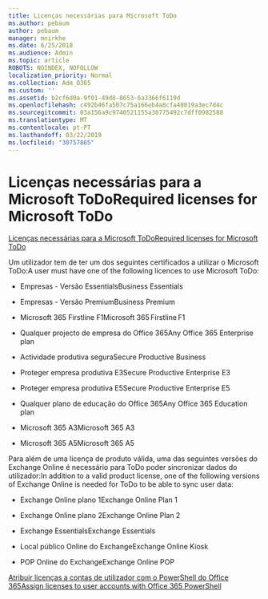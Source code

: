 ```yaml
---
title: Licenças necessárias para Microsoft ToDo
ms.author: pebaum
author: pebaum
manager: mnirkhe
ms.date: 6/25/2018
ms.audience: Admin
ms.topic: article
ROBOTS: NOINDEX, NOFOLLOW
localization_priority: Normal
ms.collection: Adm_O365
ms.custom: ''
ms.assetid: b2cf6d0a-9f01-49d8-8653-6a3366f6119d
ms.openlocfilehash: c492b46fa507c75a166eb4a8cfa48019a3ec7d4c
ms.sourcegitcommit: 03a156a9c9740521155a30775492c7dff0982588
ms.translationtype: MT
ms.contentlocale: pt-PT
ms.lasthandoff: 03/22/2019
ms.locfileid: "30757865"
---
```

# <a name="required-licenses-for-microsoft-todo"></a><span data-ttu-id="2f01a-102">Licenças necessárias para a Microsoft ToDo</span><span class="sxs-lookup"><span data-stu-id="2f01a-102">Required licenses for Microsoft ToDo</span></span>

[<span data-ttu-id="2f01a-103">Licenças necessárias para a Microsoft ToDo</span><span class="sxs-lookup"><span data-stu-id="2f01a-103">Required licenses for Microsoft ToDo</span></span>](https://support.office.com/article/381e9d1b-c500-49b5-973e-890fd86528d7.aspx)
  
<span data-ttu-id="2f01a-104">Um utilizador tem de ter um dos seguintes certificados a utilizar o Microsoft ToDo:</span><span class="sxs-lookup"><span data-stu-id="2f01a-104">A user must have one of the following licences to use Microsoft ToDo:</span></span>
  
- <span data-ttu-id="2f01a-105">Empresas - Versão Essentials</span><span class="sxs-lookup"><span data-stu-id="2f01a-105">Business Essentials</span></span>
    
- <span data-ttu-id="2f01a-106">Empresas - Versão Premium</span><span class="sxs-lookup"><span data-stu-id="2f01a-106">Business Premium</span></span>
    
- <span data-ttu-id="2f01a-107">Microsoft 365 Firstline F1</span><span class="sxs-lookup"><span data-stu-id="2f01a-107">Microsoft 365 Firstline F1</span></span>
    
- <span data-ttu-id="2f01a-108">Qualquer projecto de empresa do Office 365</span><span class="sxs-lookup"><span data-stu-id="2f01a-108">Any Office 365 Enterprise plan</span></span>
    
- <span data-ttu-id="2f01a-109">Actividade produtiva segura</span><span class="sxs-lookup"><span data-stu-id="2f01a-109">Secure Productive Business</span></span>
    
- <span data-ttu-id="2f01a-110">Proteger empresa produtiva E3</span><span class="sxs-lookup"><span data-stu-id="2f01a-110">Secure Productive Enterprise E3</span></span>
    
- <span data-ttu-id="2f01a-111">Proteger empresa produtiva E5</span><span class="sxs-lookup"><span data-stu-id="2f01a-111">Secure Productive Enterprise E5</span></span>
    
- <span data-ttu-id="2f01a-112">Qualquer plano de educação do Office 365</span><span class="sxs-lookup"><span data-stu-id="2f01a-112">Any Office 365 Education plan</span></span>
    
- <span data-ttu-id="2f01a-113">Microsoft 365 A3</span><span class="sxs-lookup"><span data-stu-id="2f01a-113">Microsoft 365 A3</span></span>
    
- <span data-ttu-id="2f01a-114">Microsoft 365 A5</span><span class="sxs-lookup"><span data-stu-id="2f01a-114">Microsoft 365 A5</span></span>
    
<span data-ttu-id="2f01a-115">Para além de uma licença de produto válida, uma das seguintes versões do Exchange Online é necessário para ToDo poder sincronizar dados do utilizador:</span><span class="sxs-lookup"><span data-stu-id="2f01a-115">In addition to a valid product license, one of the following versions of Exchange Online is needed for ToDo to be able to sync user data:</span></span> 
  
- <span data-ttu-id="2f01a-116">Exchange Online plano 1</span><span class="sxs-lookup"><span data-stu-id="2f01a-116">Exchange Online Plan 1</span></span>
    
- <span data-ttu-id="2f01a-117">Exchange Online plano 2</span><span class="sxs-lookup"><span data-stu-id="2f01a-117">Exchange Online Plan 2</span></span>
    
- <span data-ttu-id="2f01a-118">Exchange Essentials</span><span class="sxs-lookup"><span data-stu-id="2f01a-118">Exchange Essentials</span></span>
    
- <span data-ttu-id="2f01a-119">Local público Online do Exchange</span><span class="sxs-lookup"><span data-stu-id="2f01a-119">Exchange Online Kiosk</span></span>
    
- <span data-ttu-id="2f01a-120">POP Online do Exchange</span><span class="sxs-lookup"><span data-stu-id="2f01a-120">Exchange Online POP</span></span>
    
[<span data-ttu-id="2f01a-121">Atribuir licenças a contas de utilizador com o PowerShell do Office 365</span><span class="sxs-lookup"><span data-stu-id="2f01a-121">Assign licenses to user accounts with Office 365 PowerShell</span></span>](https://docs.microsoft.com/office365/enterprise/powershell/assign-licenses-to-user-accounts-with-office-365-powershell )
  

